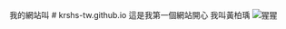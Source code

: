 我的網站叫  # krshs-tw.github.io
這是我第一個網站開心
我叫黃柏瑀
![猩猩](https://5fd1a74d-a-62cb3a1a-s-sites.googlegroups.com/site/haimianbaobao09101202s/hai-mian-bao-bao-ge-ren-zi-liao/AM16THPCAQRKNMACAB9VI95CAAQ72DVCAQ4GC5TCAE9IJRJCAK03476CAO5RS7OCA5W7N38CABDXOEUCAFV9ISRCA5V50EVCAHVJ87YCASE2IWGCAYNJKUVCA2ZH2GTCAP023KHCAOAQIXTCAHCL0DOCATGH1LU.jpg?attachauth=ANoY7coRnuqFv2gqfm41G_owJmJ5o-ntgKCka4MtLt0lETQKpbMKRXSDfScxgwQOtxjTujW4C9eTHAr8ApT5LZQ8zn9fdvNqwachvaORGYueZ4MukVfa1Cp8KAn1CRG67jmff98Kivz4ZQBc6ed5UlWSt11jHIJejAtXMEJsVNqpZYN2YBB1g4IEeqJ0Id0FYXM2izNDFAjtqakbHceKUI9gTvWF0yR9cN7TVo9F8KckXtaxKdqU4DMnaMsYn6qVDL3kVI02tGH2CfhQUL7MuxFdoQsP0750l35f195Bn-zhNCfZ2j1FbgPQcLLkm0u_wdUkBEY5AMpWZAXnxFbn94vdZmA0B-UJgCtucA9yqRhqdZS5A9QuAPiZNAIuhyyhnzPyDRi6ijy3ckb5NnHbzDG3GCFqhH4xbCqGYpR3nnPZqN-rjdwDAI6lj0m46jmATdOn7UbSLsXkzBNjj7prT6dj8Y9vsy1O-Q%3D%3D&attredirects=0)
